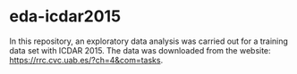 # eda-icdar2015
In this repository, an exploratory data analysis was carried out for a training data set with ICDAR 2015.
The data was downloaded from the website: https://rrc.cvc.uab.es/?ch=4&com=tasks.
